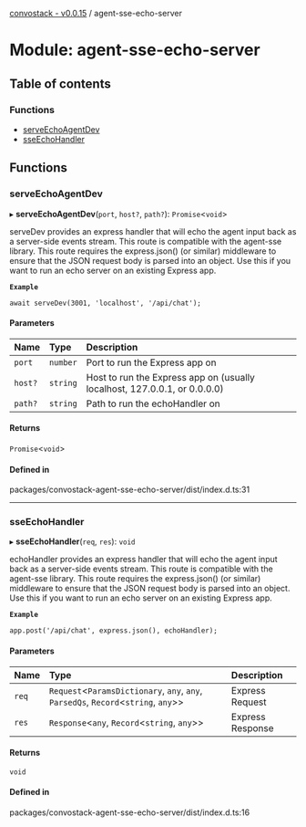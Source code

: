 [convostack - v0.0.15](../README.md) / agent-sse-echo-server

# Module: agent-sse-echo-server

## Table of contents

### Functions

- [serveEchoAgentDev](agent_sse_echo_server.md#serveechoagentdev)
- [sseEchoHandler](agent_sse_echo_server.md#sseechohandler)

## Functions

### serveEchoAgentDev

▸ **serveEchoAgentDev**(`port`, `host?`, `path?`): `Promise`<`void`\>

serveDev provides an express handler that will echo the agent input back as a server-side events stream.
This route is compatible with the agent-sse library. This route requires the express.json() (or similar) middleware
to ensure that the JSON request body is parsed into an object. Use this if you want to run an echo server on an existing Express app.

**`Example`**

```
await serveDev(3001, 'localhost', '/api/chat');
```

#### Parameters

| Name | Type | Description |
| :------ | :------ | :------ |
| `port` | `number` | Port to run the Express app on |
| `host?` | `string` | Host to run the Express app on (usually localhost, 127.0.0.1, or 0.0.0.0) |
| `path?` | `string` | Path to run the echoHandler on |

#### Returns

`Promise`<`void`\>

#### Defined in

packages/convostack-agent-sse-echo-server/dist/index.d.ts:31

___

### sseEchoHandler

▸ **sseEchoHandler**(`req`, `res`): `void`

echoHandler provides an express handler that will echo the agent input back as a server-side events stream.
This route is compatible with the agent-sse library. This route requires the express.json() (or similar) middleware
to ensure that the JSON request body is parsed into an object. Use this if you want to run an echo server on an existing Express app.

**`Example`**

```
app.post('/api/chat', express.json(), echoHandler);
```

#### Parameters

| Name | Type | Description |
| :------ | :------ | :------ |
| `req` | `Request`<`ParamsDictionary`, `any`, `any`, `ParsedQs`, `Record`<`string`, `any`\>\> | Express Request |
| `res` | `Response`<`any`, `Record`<`string`, `any`\>\> | Express Response |

#### Returns

`void`

#### Defined in

packages/convostack-agent-sse-echo-server/dist/index.d.ts:16
